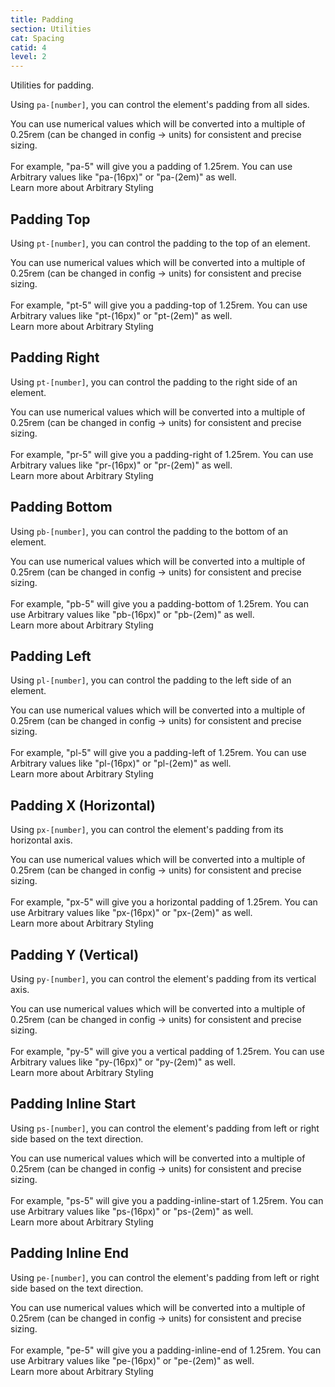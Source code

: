 ```yaml
---
title: Padding
section: Utilities
cat: Spacing
catid: 4
level: 2
---
```


Utilities for padding.

Using `pa-[number]`, you can control the element's padding from all sides.

<utldemo utl="pa" :items="['2','4','8','16']" active="2" _="(.demo) h-50">
    <div class="target-demo bg-c-primary[30] rounded-md">
        <div class="w-20 h-5 bg-c-primary rounded-md"></div>
    </div>    
</utldemo>

<alert-box type="info">
  <span>
    You can use numerical values which will be converted into a multiple of 0.25rem (can be changed in config → units) for consistent and precise sizing. <br> <br> For example, <span class="text-c-blue font-code">"pa-5"</span> will give you a padding of 1.25rem.
  </span>
</alert-box>

<s-box color="green:-2">
  <span>
    You can use Arbitrary values like <span class="hl">"pa-(16px)"</span> or <span class="hl">"pa-(2em)"</span> as well. <br>
    <span class="text-sm text-w-400">Learn more about <nuxt-link to="/docs/guide/arbitrary-styling">Arbitrary Styling</nuxt-link></span>
  </span>
</s-box>

## Padding Top

Using `pt-[number]`, you can control the padding to the top of an element.

<utldemo utl="pt" :items="['2','4','8','16']" active="2" _="(.demo) h-40">
    <div class="target-demo bg-c-primary[30] rounded-md">
        <div class="w-20 h-5 bg-c-primary rounded-md"></div>
    </div>    
</utldemo>

<alert-box type="info">
  <span>
    You can use numerical values which will be converted into a multiple of 0.25rem (can be changed in config → units) for consistent and precise sizing. <br> <br> For example, <span class="text-c-blue font-code">"pt-5"</span> will give you a padding-top of 1.25rem.
  </span>
</alert-box>

<s-box color="green:-2">
  <span>
    You can use Arbitrary values like <span class="hl">"pt-(16px)"</span> or <span class="hl">"pt-(2em)"</span> as well. <br>
    <span class="text-sm text-w-400">Learn more about <nuxt-link to="/docs/guide/arbitrary-styling">Arbitrary Styling</nuxt-link></span>
  </span>
</s-box>

## Padding Right

Using `pt-[number]`, you can control the padding to the right side of an element.

<utldemo utl="pr" :items="['2','4','8','16']" active="2" _="(.demo) h-40">
    <div class="target-demo bg-c-primary[30] rounded-md">
        <div class="w-20 h-5 bg-c-primary rounded-md"></div>
    </div>    
</utldemo>

<alert-box type="info">
  <span>
    You can use numerical values which will be converted into a multiple of 0.25rem (can be changed in config → units) for consistent and precise sizing. <br> <br> For example, <span class="text-c-blue font-code">"pr-5"</span> will give you a padding-right of 1.25rem.
  </span>
</alert-box>

<s-box color="green:-2">
  <span>
    You can use Arbitrary values like <span class="hl">"pr-(16px)"</span> or <span class="hl">"pr-(2em)"</span> as well. <br>
    <span class="text-sm text-w-400">Learn more about <nuxt-link to="/docs/guide/arbitrary-styling">Arbitrary Styling</nuxt-link></span>
  </span>
</s-box>

## Padding Bottom

Using `pb-[number]`, you can control the padding to the bottom of an element.

<utldemo utl="pb" :items="['2','4','8','16']" active="2" _="(.demo) h-40">
    <div class="target-demo bg-c-primary[30] rounded-md">
        <div class="w-20 h-5 bg-c-primary rounded-md"></div>
    </div>    
</utldemo>

<alert-box type="info">
  <span>
    You can use numerical values which will be converted into a multiple of 0.25rem (can be changed in config → units) for consistent and precise sizing. <br> <br> For example, <span class="text-c-blue font-code">"pb-5"</span> will give you a padding-bottom of 1.25rem.
  </span>
</alert-box>

<s-box color="green:-2">
  <span>
    You can use Arbitrary values like <span class="hl">"pb-(16px)"</span> or <span class="hl">"pb-(2em)"</span> as well. <br>
    <span class="text-sm text-w-400">Learn more about <nuxt-link to="/docs/guide/arbitrary-styling">Arbitrary Styling</nuxt-link></span>
  </span>
</s-box>

## Padding Left

Using `pl-[number]`, you can control the padding to the left side of an element.

<utldemo utl="pl" :items="['2','4','8','16']" active="2" _="(.demo) h-40">
    <div class="target-demo bg-c-primary[30] rounded-md">
        <div class="w-20 h-5 bg-c-primary rounded-md"></div>
    </div>    
</utldemo>

<alert-box type="info">
  <span>
    You can use numerical values which will be converted into a multiple of 0.25rem (can be changed in config → units) for consistent and precise sizing. <br> <br> For example, <span class="text-c-blue font-code">"pl-5"</span> will give you a padding-left of 1.25rem.
  </span>
</alert-box>

<s-box color="green:-2">
  <span>
    You can use Arbitrary values like <span class="hl">"pl-(16px)"</span> or <span class="hl">"pl-(2em)"</span> as well. <br>
    <span class="text-sm text-w-400">Learn more about <nuxt-link to="/docs/guide/arbitrary-styling">Arbitrary Styling</nuxt-link></span>
  </span>
</s-box>

## Padding X (Horizontal)

Using `px-[number]`, you can control the element's padding from its horizontal axis.

<utldemo utl="px" :items="['2','4','8','16']" active="2" _="(.demo) h-40">
    <div class="target-demo bg-c-primary[30] rounded-md">
        <div class="w-20 h-5 bg-c-primary rounded-md"></div>
    </div>    
</utldemo>

<alert-box type="info">
  <span>
    You can use numerical values which will be converted into a multiple of 0.25rem (can be changed in config → units) for consistent and precise sizing. <br> <br> For example, <span class="text-c-blue font-code">"px-5"</span> will give you a horizontal padding of 1.25rem.
  </span>
</alert-box>

<s-box color="green:-2">
  <span>
    You can use Arbitrary values like <span class="hl">"px-(16px)"</span> or <span class="hl">"px-(2em)"</span> as well. <br>
    <span class="text-sm text-w-400">Learn more about <nuxt-link to="/docs/guide/arbitrary-styling">Arbitrary Styling</nuxt-link></span>
  </span>
</s-box>

## Padding Y (Vertical)

Using `py-[number]`, you can control the element's padding from its vertical axis.

<utldemo utl="py" :items="['2','4','8','16']" active="2" _="(.demo) h-45">
    <div class="target-demo bg-c-primary[30] rounded-md">
        <div class="w-20 h-5 bg-c-primary rounded-md"></div>
    </div>   
</utldemo>

<alert-box type="info">
  <span>
    You can use numerical values which will be converted into a multiple of 0.25rem (can be changed in config → units) for consistent and precise sizing. <br> <br> For example, <span class="text-c-blue font-code">"py-5"</span> will give you a vertical padding of 1.25rem.
  </span>
</alert-box>

<s-box color="green:-2">
  <span>
    You can use Arbitrary values like <span class="hl">"py-(16px)"</span> or <span class="hl">"py-(2em)"</span> as well. <br>
    <span class="text-sm text-w-400">Learn more about <nuxt-link to="/docs/guide/arbitrary-styling">Arbitrary Styling</nuxt-link></span>
  </span>
</s-box>

## Padding Inline Start

Using `ps-[number]`, you can control the element's padding from left or right side based on the text direction.

<utldemo utl="ps" :items="['2','4','8','16']" active="2" _="(.demo) h-40">
    <div class="target-demo bg-c-primary[30] rounded-md">
        <div class="w-20 h-5 bg-c-primary rounded-md"></div>
    </div>    
</utldemo>

<alert-box type="info">
  <span>
    You can use numerical values which will be converted into a multiple of 0.25rem (can be changed in config → units) for consistent and precise sizing. <br> <br> For example, <span class="text-c-blue font-code">"ps-5"</span> will give you a padding-inline-start of 1.25rem.
  </span>
</alert-box>

<s-box color="green:-2">
  <span>
    You can use Arbitrary values like <span class="hl">"ps-(16px)"</span> or <span class="hl">"ps-(2em)"</span> as well. <br>
    <span class="text-sm text-w-400">Learn more about <nuxt-link to="/docs/guide/arbitrary-styling">Arbitrary Styling</nuxt-link></span>
  </span>
</s-box>

## Padding Inline End

Using `pe-[number]`, you can control the element's padding from left or right side based on the text direction.

<utldemo utl="pe" :items="['2','4','8','16']" active="2" _="(.demo) h-40">
    <div class="target-demo bg-c-primary[30] rounded-md">
        <div class="w-20 h-5 bg-c-primary rounded-md"></div>
    </div>    
</utldemo>

<alert-box type="info">
  <span>
    You can use numerical values which will be converted into a multiple of 0.25rem (can be changed in config → units) for consistent and precise sizing. <br> <br> For example, <span class="text-c-blue font-code">"pe-5"</span> will give you a padding-inline-end of 1.25rem.
  </span>
</alert-box>

<s-box color="green:-2">
  <span>
    You can use Arbitrary values like <span class="hl">"pe-(16px)"</span> or <span class="hl">"pe-(2em)"</span> as well. <br>
    <span class="text-sm text-w-400">Learn more about <nuxt-link to="/docs/guide/arbitrary-styling">Arbitrary Styling</nuxt-link></span>
  </span>
</s-box>
